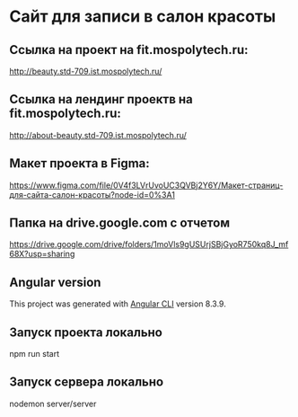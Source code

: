 # Сайт для записи в салон красоты

## Ссылка на проект на fit.mospolytech.ru:
http://beauty.std-709.ist.mospolytech.ru/

## Ссылка на лендинг проектв на fit.mospolytech.ru:
http://about-beauty.std-709.ist.mospolytech.ru/

## Макет проекта в Figma: 
https://www.figma.com/file/0V4f3LVrUvoUC3QVBj2Y6Y/Макет-страниц-для-сайта-салон-красоты?node-id=0%3A1

## Папка на drive.google.com с отчетом
https://drive.google.com/drive/folders/1moVls9gUSUrjSBjGyoR750kq8J_mf68X?usp=sharing

## Angular version
This project was generated with [Angular CLI](https://github.com/angular/angular-cli) version 8.3.9.

## Запуск проекта локально
npm run start

## Запуск сервера локально
nodemon server/server